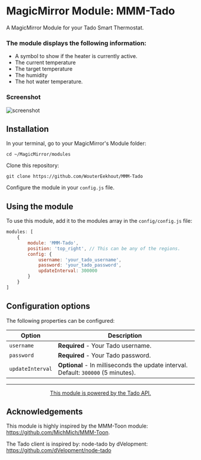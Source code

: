 # MagicMirror Module: MMM-Tado
A MagicMirror Module for your Tado Smart Thermostat. 

### The module displays the following information:

* A symbol to show if the heater is currently active.
* The current temperature
* The target temperature
* The humidity
* The hot water temperature.

### Screenshot
![screenshot](https://github.com/WouterEekhout/MMM-Tado/blob/master/img/screenshot.png)

## Installation

In your terminal, go to your MagicMirror's Module folder:
````
cd ~/MagicMirror/modules
````

Clone this repository:
````
git clone https://github.com/WouterEekhout/MMM-Tado
````

Configure the module in your `config.js` file.

## Using the module

To use this module, add it to the modules array in the `config/config.js` file:
````javascript
modules: [
    {
        module: 'MMM-Tado',
        position: 'top_right', // This can be any of the regions.
        config: {
            username: 'your_tado_username', 
            password: 'your_tado_password', 
            updateInterval: 300000
        }
    }
]
````

## Configuration options

The following properties can be configured:


<table width="100%">
	<thead>
		<tr>
			<th>Option</th>
			<th width="100%">Description</th>
		</tr>
	</thead>
	<tbody>
        <tr>
			<td><code>username</code></td>
			<td><b>Required</b></code> - Your Tado username.</td>
		</tr>
        <tr>
			<td><code>password</code></td>
			<td><b>Required</b></code> - Your Tado password.</td>
		</tr>
        <tr>
            <td><code>updateInterval</code></td>
            <td><b>Optional</b></code> - In milliseconds the update interval. Default: <code>300000</code> (5 minutes).</td>
        </tr>
	</tbody>
</table>

---
<p align="center">
    <a href="https://www.tado.com">This module is powered by the Tado API.</a>    
</p>


## Acknowledgements
This module is highly inspired by the 
MMM-Toon module: https://github.com/MichMich/MMM-Toon.

The Tado client is inspired by:
node-tado by dVelopment: https://github.com/dVelopment/node-tado
